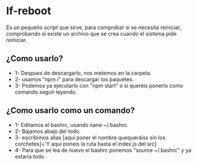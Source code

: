 # If-reboot
Es un pequeño script que sirve, para comprobar si se necesita reiniciar, comprobando si existe un archivo que se crea cuando el sistema pide reiniciar.

## ¿Como usarlo?
* 1- Despues de descargarlo, nos metemos en la carpeta.
* 2- usamos "npm i" para descargar los paquetes.
* 3- Podemos ya ejecutarlo con "npm start" o si queréis ponerlo como comando seguir leyendo.

## ¿Como usarlo como un comando?
* 1- Editamos el bashrc, usando nano ~/.bashrc.
* 2- Bajamos abajo del todo.
* 3- escribimos alias [aquí poner el nombre quequeráiss sin los corchetes]='Y aqui poneis la ruta hasta el index.js del src]
* 4- Para que se lea de nuevo el bashrc ponemos "source ~/.bashrc" y ya estaría todo.
